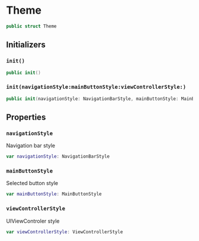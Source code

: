 # Theme

``` swift
public struct Theme
```

## Initializers

### `init()`

``` swift
public init()
```

### `init(navigationStyle:mainButtonStyle:viewControllerStyle:)`

``` swift
public init(navigationStyle: NavigationBarStyle, mainButtonStyle: MainButtonStyle, viewControllerStyle: ViewControllerStyle)
```

## Properties

### `navigationStyle`

Navigation bar style

``` swift
var navigationStyle: NavigationBarStyle
```

### `mainButtonStyle`

Selected button style

``` swift
var mainButtonStyle: MainButtonStyle
```

### `viewControllerStyle`

UIViewControler style

``` swift
var viewControllerStyle: ViewControllerStyle
```
